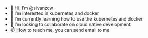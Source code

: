 - 👋 Hi, I’m @sivanzcw
- 👀 I’m interested in kubernetes and docker
- 🌱 I’m currently learning how to use the kubernetes and docker
- 💞️ I’m looking to collaborate on cloud native development
- 📫 How to reach me, you can send email to me

<!---
sivanzcw/sivanzcw is a ✨ special ✨ repository because its `README.md` (this file) appears on your GitHub profile.
You can click the Preview link to take a look at your changes.
--->
